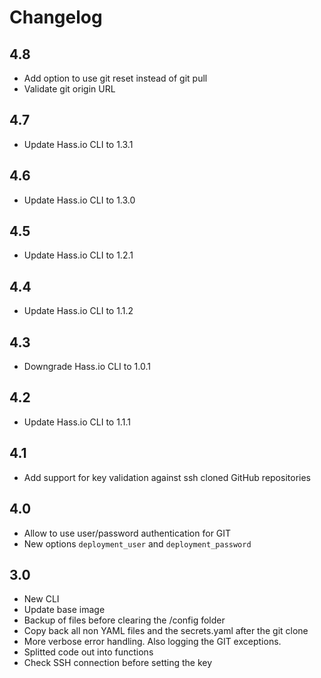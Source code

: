 # Changelog

## 4.8
- Add option to use git reset instead of git pull
- Validate git origin URL

## 4.7
- Update Hass.io CLI to 1.3.1

## 4.6
- Update Hass.io CLI to 1.3.0

## 4.5
- Update Hass.io CLI to 1.2.1

## 4.4
- Update Hass.io CLI to 1.1.2

## 4.3
- Downgrade Hass.io CLI to 1.0.1

## 4.2
- Update Hass.io CLI to 1.1.1

## 4.1
- Add support for key validation against ssh cloned GitHub repositories

## 4.0
- Allow to use user/password authentication for GIT
- New options `deployment_user` and `deployment_password`

## 3.0
- New CLI
- Update base image
- Backup of files before clearing the /config folder
- Copy back all non YAML files and the secrets.yaml after the git clone
- More verbose error handling. Also logging the GIT exceptions.
- Splitted code out into functions
- Check SSH connection before setting the key
